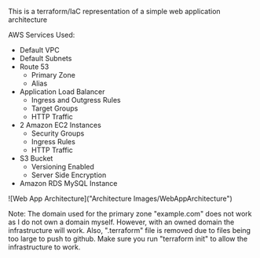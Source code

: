 This is a terraform/IaC representation of a simple web application architecture

AWS Services Used:
- Default VPC
- Default Subnets
- Route 53 
    - Primary Zone
    - Alias
- Application Load Balancer
    - Ingress and Outgress Rules
    - Target Groups
    - HTTP Traffic
- 2 Amazon EC2 Instances
    - Security Groups 
    - Ingress Rules
    - HTTP Traffic
- S3 Bucket
    - Versioning Enabled
    - Server Side Encryption
- Amazon RDS MySQL Instance

![Web App Architecture]("Architecture Images/WebAppArchitecture")

Note: 
The domain used for the primary zone "example.com" does not work as I do not own a domain myself. However, with an owned domain the infrastructure will work. 
Also, ".terraform" file is removed due to files being too large to push to github. Make sure you run "terraform init" to allow the infrastructure to work. 